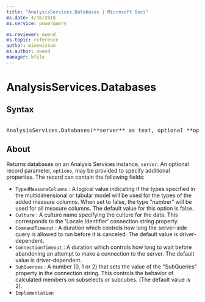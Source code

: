 ```yaml
---
title: "AnalysisServices.Databases | Microsoft Docs"
ms.date: 4/16/2018
ms.service: powerquery

ms.reviewer: owend
ms.topic: reference
author: minewiskan
ms.author: owend
manager: kfile
---
```

# AnalysisServices.Databases

## Syntax

<pre>  
AnalysisServices.Databases(**server** as text, optional **options** as nullable record) as table
</pre>

## About
Returns databases on an Analysis Services instance, `server`. An optional record parameter, `options`, may be provided to specify additional properties. The record can contain the following fields: 
* `TypedMeasureColumns` : A logical value indicating if the types specified in the multidimensional or tabular model will be used for the types of the added measure columns. When set to false, the type &quot;number&quot; will be used for all measure columns. The default value for this option is false. 
* `Culture` : A culture name specifying the culture for the data. This corresponds to the &#39;Locale Identifier&#39; connection string property.
* `CommandTimeout` : A duration which controls how long the server-side query is allowed to run before it is canceled. The default value is driver-dependent.
* `ConnectionTimeout` : A duration which controls how long to wait before abandoning an attempt to make a connection to the server. The default value is driver-dependent.
* `SubQueries` : A number (0, 1 or 2) that sets the value of the &quot;SubQueries&quot; property in the connection string. This controls the behavior of calculated members on subselects or subcubes. (The default value is 2).
* `Implementation`
